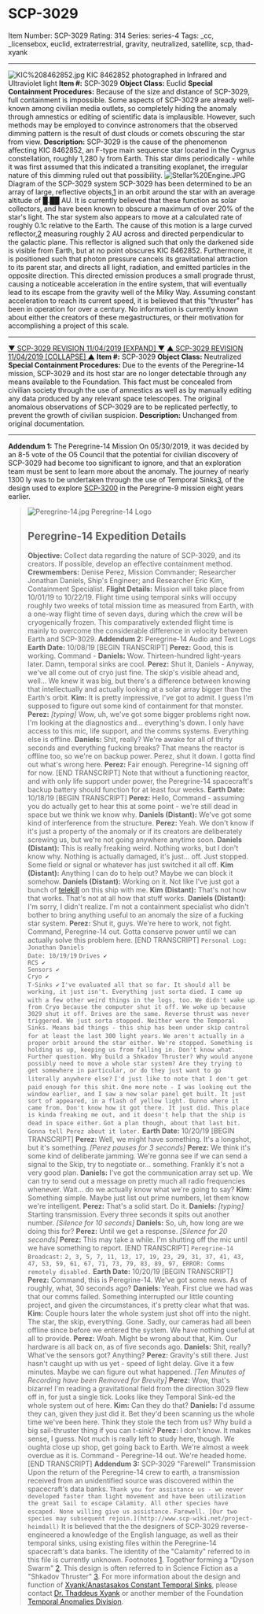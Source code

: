 # SCP-3029
Item Number: SCP-3029
Rating: 314
Series: series-4
Tags: _cc, _licensebox, euclid, extraterrestrial, gravity, neutralized, satellite, scp, thad-xyank

---

![KIC%208462852.jpg](https://scp-wiki.wdfiles.com/local--files/scp-3029/KIC%208462852.jpg)
KIC 8462852 photographed in Infrared and Ultraviolet light
**Item #:** SCP-3029
**Object Class:** Euclid
**Special Containment Procedures:** Because of the size and distance of SCP-3029, full containment is impossible. Some aspects of SCP-3029 are already well-known among civilian media outlets, so completely hiding the anomaly through amnestics or editing of scientific data is implausible. However, such methods may be employed to convince astronomers that the observed dimming pattern is the result of dust clouds or comets obscuring the star from view.
**Description:** SCP-3029 is the cause of the phenomenon affecting KIC 8462852, an F-type main sequence star located in the Cygnus constellation, roughly 1,280 ly from Earth. This star dims periodically - while it was first assumed that this indicated a transiting exoplanet, the irregular nature of this dimming ruled out that possibility.
![Stellar%20Engine.JPG](https://scp-wiki.wdfiles.com/local--files/scp-3029/Stellar%20Engine.JPG)
Diagram of the SCP-3029 system
SCP-3029 has been determined to be an array of large, reflective objects,[1](javascript:;) in an orbit around the star with an average altitude of █.██ AU. It is currently believed that these function as solar collectors, and have been known to obscure a maximum of over 20% of the star's light.
The star system also appears to move at a calculated rate of roughly 0.1c relative to the Earth. The cause of this motion is a large curved reflector,[2](javascript:;) measuring roughly 2 AU across and directed perpendicular to the galactic plane. This reflector is aligned such that only the darkened side is visible from Earth, but at no point obscures KIC 8462852. Furthermore, it is positioned such that photon pressure cancels its gravitational attraction to its parent star, and directs all light, radiation, and emitted particles in the opposite direction.
This directed emission produces a small prograde thrust, causing a noticeable acceleration in the entire system, that will eventually lead to its escape from the gravity well of the Milky Way. Assuming constant acceleration to reach its current speed, it is believed that this "thruster" has been in operation for over a century.
No information is currently known about either the creators of these megastructures, or their motivation for accomplishing a project of this scale.
* * *
[▼ SCP-3029 REVISION 11/04/2019 [EXPAND] ▼](javascript:;)
[▲ SCP-3029 REVISION 11/04/2019 [COLLAPSE] ▲](javascript:;)
**Item #:** SCP-3029
**Object Class:** Neutralized
**Special Containment Procedures:** Due to the events of the Peregrine-14 mission, SCP-3029 and its host star are no longer detectable through any means available to the Foundation. This fact must be concealed from civilian society through the use of amnestics as well as by manually editing any data produced by any relevant space telescopes.
The original anomalous observations of SCP-3029 are to be replicated perfectly, to prevent the growth of civilian suspicion.
**Description:** Unchanged from original documentation.
* * *
**Addendum 1:** The Peregrine-14 Mission
On 05/30/2019, it was decided by an 8-5 vote of the O5 Council that the potential for civilian discovery of SCP-3029 had become too significant to ignore, and that an exploration team must be sent to learn more about the anomaly. The journey of nearly 1300 ly was to be undertaken through the use of Temporal Sinks[3](javascript:;), of the design used to explore [SCP-3200](/scp-3200) in the Peregrine-9 mission eight years earlier.
> ![Peregrine-14.jpg](https://scp-wiki.wdfiles.com/local--files/scp-3029/Peregrine-14.jpg)
> Peregrine-14 Logo
>   
>  **Peregrine-14 Expedition Details**  
> ---  
> **Objective:** Collect data regarding the nature of SCP-3029, and its creators. If possible, develop an effective containment method.
> **Crewmembers:** Denise Perez, Mission Commander; Researcher Jonathan Daniels, Ship's Engineer; and Researcher Eric Kim, Containment Specialist.
> **Flight Details:** Mission will take place from 10/01/19 to 10/22/19. Flight time using temporal sinks will occupy roughly two weeks of total mission time as measured from Earth, with a one-way flight time of seven days, during which the crew will be cryogenically frozen. This comparatively extended flight time is mainly to overcome the considerable difference in velocity between Earth and SCP-3029.
**Addendum 2:** Peregrine-14 Audio and Text Logs
> **Earth Date:** 10/08/19
> [BEGIN TRANSCRIPT]
> **Perez:** Good, this is working. Command -
> **Daniels:** Wow. Thirteen-hundred light-years later. Damn, temporal sinks are cool.
> **Perez:** Shut it, Daniels - Anyway, we've all come out of cryo just fine. The skip's visible ahead and, well… We knew it was big, but there's a difference between knowing that intellectually and actually looking at a solar array bigger than the Earth's orbit.
> **Kim:** It is pretty impressive, I've got to admit. I guess I'm supposed to figure out some kind of containment for that monster.
> **Perez:** _[typing]_ Wow, uh, we've got some bigger problems right now. I'm looking at the diagnostics and… everything's down. I only have access to this mic, life support, and the comms systems. Everything else is offline.
> **Daniels:** Shit, really? We're awake for all of thirty seconds and everything fucking breaks? That means the reactor is offline too, so we're on backup power. Perez, shut it down. I gotta find out what's wrong here.
> **Perez:** Fair enough. Peregrine-14 signing off for now.
> [END TRANSCRIPT]
Note that without a functioning reactor, and with only life support under power, the Peregrine-14 spacecraft's backup battery should function for at least four weeks.
> **Earth Date:** 10/18/19
> [BEGIN TRANSCRIPT]
> **Perez:** Hello, Command - assuming you do actually get to hear this at some point - we're still dead in space but we think we know why.
> **Daniels (Distant):** We've got some kind of interference from the structure.
> **Perez:** Yeah. We don't know if it's just a property of the anomaly or if its creators are deliberately screwing us, but we're not going anywhere anytime soon.
> **Daniels (Distant):** This is really freaking weird. Nothing works, but I don't know why. Nothing is actually damaged, it's just… off. Just stopped. Some field or signal or whatever has just switched it all off.
> **Kim (Distant):** Anything I can do to help out? Maybe we can block it somehow.
> **Daniels (Distant):** Working on it. Not like I've just got a bunch of [telekill](/scp-148) on this ship with me.
> **Kim (Distant):** That's not how that works. That's not at all how that stuff works.
> **Daniels (Distant):** I'm sorry, I didn't realize. I'm not a containment specialist who didn't bother to bring anything useful to an anomaly the size of a fucking star system.
> **Perez:** Shut it, guys. We're here to work, not fight. Command, Peregrine-14 out. Gotta conserve power until we can actually solve this problem here.
> [END TRANSCRIPT]
`Personal Log: Jonathan Daniels`  
`Date: 10/19/19`
`Drives ✔`  
`RCS ✔`  
`Sensors ✔`  
`Cryo ✔`  
`T-Sinks ✔`
`I've evaluated all that so far. It should all be working, it just isn't. Everything just sorta died. I came up with a few other weird things in the logs, too.`
`We didn't wake up from Cryo because the computer shut it off. We woke up because 3029 shut it off. Drives are the same. Reverse thrust was never triggered. We just sorta stopped. Neither were the Temporal Sinks. Means bad things - this ship has been under skip control for at least the last 300 light years.`
`We aren't actually in a proper orbit around the star either. We're stopped. Something is holding us up, keeping us from falling in. Don't know what.`
`Further question. Why build a Shkadov Thruster? Why would anyone possibly need to move a whole star system? Are they trying to get somewhere in particular, or do they just want to go literally anywhere else?`
`I'd just like to note that I don't get paid enough for this shit.`
`One more note - I was looking out the window earlier, and I saw a new solar panel get built. It just sort of appeared, in a flash of yellow light. Dunno where it came from. Don't know how it got there. It just did. This place is kinda freaking me out, and it doesn't help that the ship is dead in space either.`
`Got a plan though, about that last bit. Gonna tell Perez about it later.`
> **Earth Date:** 10/20/19
> [BEGIN TRANSCRIPT]
> **Perez:** Well, we might have something. It's a longshot, but it's something.
> _[Perez pauses for 3 seconds]_
> **Perez:** We think it's some kind of deliberate jamming. We're gonna see if we can send a signal to the Skip, try to negotiate or… something. Frankly it's not a very good plan.
> **Daniels:** I've got the communication array set up. We can try to send out a message on pretty much all radio frequencies whenever. Wait… do we actually know what we're going to say?
> **Kim:** Something simple. Maybe just list out prime numbers, let them know we're intelligent.
> **Perez:** That's a solid start. Do it.
> **Daniels:** _[typing]_ Starting transmission. Every three seconds it spits out another number.
> _[Silence for 10 seconds]_
> **Daniels:** So, uh, how long are we doing this for?
> **Perez:** Until we get a response.
> _[Silence for 20 seconds]_
> **Perez:** This may take a while. I'm shutting off the mic until we have something to report.
> [END TRANSCRIPT]
`Peregrine-14 Broadcast:`
`2, 3, 5, 7, 11, 13, 17, 19, 23, 29, 31, 37, 41, 43, 47, 53, 59, 61, 67, 71, 73, 79, 83, 89, 97, ERROR: Comms remotely disabled.`
> **Earth Date:** 10/20/19
> [BEGIN TRANSCRIPT]
> **Perez:** Command, this is Peregrine-14. We've got some news. As of roughly, what, 30 seconds ago?
> **Daniels:** Yeah. First clue we had was that our comms failed. Something interrupted our little counting project, and given the circumstances, it's pretty clear what that was.
> **Kim:** Couple hours later the whole system just shot off into the night. The star, the skip, everything. Gone. Sadly, our cameras had all been offline since before we entered the system. We have nothing useful at all to provide.
> **Perez:** Woah. Might be wrong about that, Kim. Our hardware is all back on, as of five seconds ago.
> **Daniels:** Shit, really? What've the sensors got? Anything?
> **Perez:** Gravity's still there. Just hasn't caught up with us yet - speed of light delay. Give it a few minutes. Maybe we can figure out what happened.
> _[Ten Minutes of Recording have been Removed for Brevity]_
> **Perez:** Wow, that's bizarre! I'm reading a gravitational field from the direction 3029 flew off in, for just a single tick. Looks like they Temporal Sink-ed the whole system out of here.
> **Kim:** Can they do that?
> **Daniels:** I'd assume they can, given they just did it. Bet they'd been scanning us the whole time we've been here. Think they stole the tech from us? Why build a big sail-thruster thing if you can t-sink?
> **Perez:** I don't know. It makes sense, I guess. Not much is really left to study here, though. We oughta close up shop, get going back to Earth. We're almost a week overdue as it is. Command - Peregrine-14 out. We're headed home.
> [END TRANSCRIPT]
**Addendum 3:** SCP-3029 "Farewell" Transmission
Upon the return of the Peregrine-14 crew to earth, a transmission received from an unidentified source was discovered within the spacecraft's data banks.
`Thank you for assistance us - we never developed faster than light movement and have been utilization the great Sail to escape Calamity. All other species have escaped. None willing give us assistance.`
`Farewell. [Our two species may subsequent rejoin.](http://www.scp-wiki.net/project-heimdall)`
It is believed that the the designers of SCP-3029 reverse-engineered a knowledge of the English language, as well as their temporal sinks, using existing files within the Peregrine-14 spacecraft's data banks. The identity of the "Calamity" referred to in this file is currently unknown.
Footnotes
[1](javascript:;). Together forming a "Dyson Swarm"
[2](javascript:;). This design is often referred to in Science Fiction as a "Shkadov Thruster"
[3](javascript:;). For more information about the design and function of [Xyank/Anastasakos Constant Temporal Sinks](/scp-2000), please contact [Dr. Thaddeus Xyank](http://www.scp-wiki.net/iteration-0) or another member of the Foundation [Temporal Anomalies Division](/scp-1780).